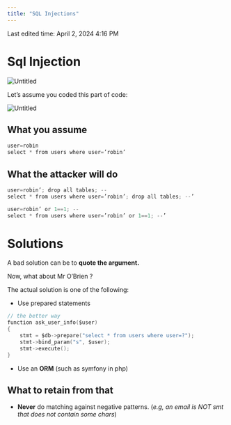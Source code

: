 ```yaml
---
title: "SQL Injections"
---
```

Last edited time: April 2, 2024 4:16 PM

# Sql Injection

![Untitled](SQL%20Injections/Untitled.png)

Let’s assume you coded this part of code:

![Untitled](SQL%20Injections/Untitled%201.png)

## What you assume

```c
user=robin
select * from users where user=’robin’
```

## What the attacker will do

```c
user=robin’; drop all tables; --
select * from users where user=’robin’; drop all tables; --’
```

```c
user=robin’ or 1==1; --
select * from users where user=’robin’ or 1==1; --’
```

# Solutions

A bad solution can be to **quote the argument.**

Now, what about Mr O’Brien ?

The actual solution is one of the following:

- Use prepared statements

```c
// the better way
function ask_user_info($user)
{
	stmt = $db->prepare("select * from users where user=?");
	stmt->bind_param("s", $user);
	stmt->execute();
}
```

- Use an **ORM** (such as symfony in php)

## What to retain from that

- **Never** do matching against negative patterns. (*e.g, an email is NOT smt that does not contain some chars*)
